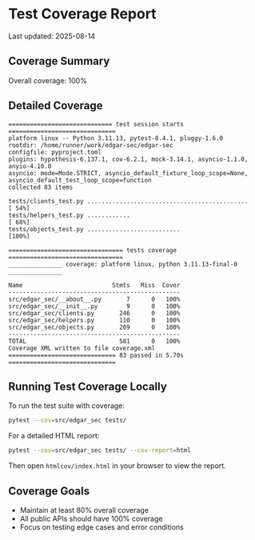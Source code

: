 # Test Coverage Report

Last updated: 2025-08-14

## Coverage Summary

Overall coverage: 100%

## Detailed Coverage

```
============================= test session starts ==============================
platform linux -- Python 3.11.13, pytest-8.4.1, pluggy-1.6.0
rootdir: /home/runner/work/edgar-sec/edgar-sec
configfile: pyproject.toml
plugins: hypothesis-6.137.1, cov-6.2.1, mock-3.14.1, asyncio-1.1.0, anyio-4.10.0
asyncio: mode=Mode.STRICT, asyncio_default_fixture_loop_scope=None, asyncio_default_test_loop_scope=function
collected 83 items

tests/clients_test.py .............................................      [ 54%]
tests/helpers_test.py ............                                       [ 68%]
tests/objects_test.py ..........................                         [100%]

================================ tests coverage ================================
_______________ coverage: platform linux, python 3.11.13-final-0 _______________

Name                         Stmts   Miss  Cover
------------------------------------------------
src/edgar_sec/__about__.py       7      0   100%
src/edgar_sec/__init__.py        9      0   100%
src/edgar_sec/clients.py       246      0   100%
src/edgar_sec/helpers.py       110      0   100%
src/edgar_sec/objects.py       209      0   100%
------------------------------------------------
TOTAL                          581      0   100%
Coverage XML written to file coverage.xml
============================== 83 passed in 5.70s ==============================
```

## Running Test Coverage Locally

To run the test suite with coverage:

```bash
pytest --cov=src/edgar_sec tests/
```

For a detailed HTML report:

```bash
pytest --cov=src/edgar_sec tests/ --cov-report=html
```

Then open `htmlcov/index.html` in your browser to view the report.

## Coverage Goals

- Maintain at least 80% overall coverage
- All public APIs should have 100% coverage
- Focus on testing edge cases and error conditions
